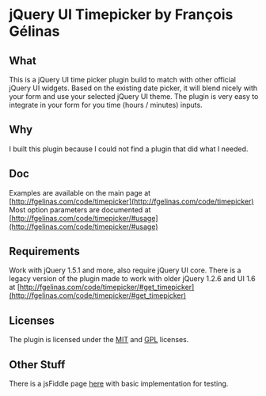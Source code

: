 jQuery UI Timepicker by François Gélinas
========================================

What
----
This is a jQuery UI time picker plugin build to match with other official jQuery UI widgets.
Based on the existing date picker, it will blend nicely with your form and use your selected jQuery UI theme.
The plugin is very easy to integrate in your form for you time (hours / minutes) inputs.

Why
---
I built this plugin because I could not find a plugin that did what I needed.

Doc
---
Examples are available on the main page at [http://fgelinas.com/code/timepicker](http://fgelinas.com/code/timepicker)
Most option parameters are documented at [http://fgelinas.com/code/timepicker/#usage](http://fgelinas.com/code/timepicker/#usage)

Requirements
------------
Work with jQuery 1.5.1 and more, also require jQuery UI core.
There is a legacy version of the plugin made to work with older jQuery 1.2.6 and UI 1.6 at [http://fgelinas.com/code/timepicker/#get_timepicker](http://fgelinas.com/code/timepicker/#get_timepicker)

Licenses
--------
The plugin is licensed under the [MIT](https://github.com/fgelinas/timepicker/blob/master/MIT-LICENSE.txt) and [GPL](https://github.com/fgelinas/timepicker/blob/master/GPL-LICENSE.txt) licenses.

Other Stuff
-----------
There is a jsFiddle page [here](http://jsfiddle.net/fgelinas/R6jLt/) with basic implementation for testing.